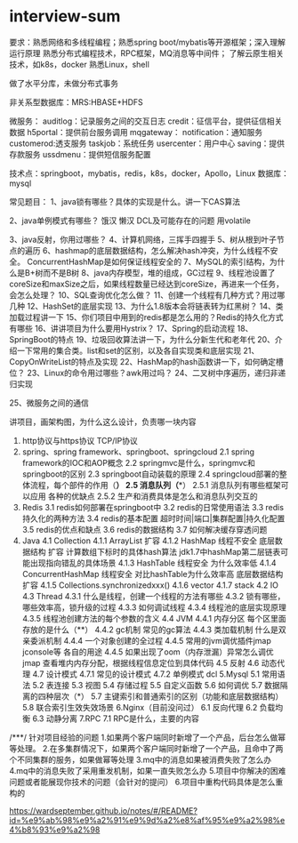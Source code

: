 # interview-sum


要求：熟悉网络和多线程编程；熟悉spring boot/mybatis等开源框架；深入理解运行原理
      熟悉分布式编程技术，RPC框架，MQ消息等中间件；
      了解云原生相关技术，如k8s，docker
      熟悉Linux，shell
      
      
做了水平分库，未做分布式事务
  
非关系型数据库：MRS:HBASE+HDFS



微服务：
auditlog：记录服务之间的交互日志
credit：征信平台，提供征信相关数据
h5portal：提供前台服务调用
mqgateway：
notification：通知服务
customerod:透支服务
taskjob：系统任务
usercenter：用户中心
saving：提供存款服务
ussdmenu：提供短信服务配置


技术点：springboot，mybatis，redis，k8s，docker，Apollo，Linux
数据库：mysql



常见题目：
1、java锁有哪些？具体的实现是什么。讲一下CAS算法


2、java单例模式有哪些？
    饿汉
    懒汉
        DCL及可能存在的问题
        用volatile
        
        
        
3、java反射，你用过哪些？
4、计算机网络，三挥手四握手
5、树从根到叶子节点的遍历
6、hashmap的底层数据结构，怎么解决hash冲突，为什么线程不安全。
    ConcurrentHashMap是如何保证线程安全的
7、MySQL的索引结构，为什么是B+树而不是B树
8、java内存模型，堆的组成，GC过程
9、线程池设置了coreSize和maxSize之后，如果线程数量已经达到coreSize，再进来一个任务，会怎么处理？
10、SQL查询优化怎么做？
11、创建一个线程有几种方式？用过哪几种
12、HashSet的底层实现
13、为什么1.8版本会将链表转为红黑树？
14、类加载过程讲一下
15、你们项目中用到的redis都是怎么用的？Redis的持久化方式有哪些
16、讲讲项目为什么要用Hystrix？
17、Spring的启动流程
18、SpringBoot的特点
19、垃圾回收算法讲一下，为什么分新生代和老年代
20、介绍一下常用的集合类。list和set的区别，以及各自实现类和底层实现
21、CopyOnWriteList的特点及实现
22、HashMap的hash函数讲一下，如何确定槽位？
23、Linux的命令用过哪些？awk用过吗？
24、二叉树中序遍历，递归非递归实现

25、微服务之间的通信


讲项目，画架构图，为什么这么设计，负责哪一块内容




1. http协议与https协议 TCP/IP协议
2. spring、spring framework、springboot、springcloud
  2.1 spring framework的IOC和AOP概念
  2.2 springmvc是什么，springmvc和springboot的区别
  2.3 springboot自动装载的原理
  2.4 springcloud部署的整体流程，每个部件的作用（**）
  2.5 消息队列（***）
    2.5.1 消息队列有哪些框架可以应用 各种的优缺点
    2.5.2 生产和消费具体是怎么和消息队列交互的
3. Redis
  3.1 redis如何部署在springboot中
  3.2 redis的日常使用语法
  3.3 redis持久化的两种方法
  3.4 redis的基本配置 超时时间|端口|集群配置|持久化配置
  3.5 redis的优点和缺点
  3.6 redis的数据结构
  3.7 如何解决缓存穿透问题
4. Java
  4.1 Collection
    4.1.1 ArrayList 扩容
    4.1.2 HashMap 线程不安全 底层数据结构 扩容 计算数组下标时的具体hash算法 jdk1.7中hashMap第二层链表可能出现指向错乱的具体场景
    4.1.3 HashTable 线程安全 为什么效率低 
    4.1.4 ConcurrentHashMap 线程安全 对比hashTable为什么效率高 底层数据结构 扩容
    4.1.5 Collections.synchronizedxxx()
    4.1.6 vector
    4.1.7 stack
  4.2 IO
  4.3 Thread
    4.3.1 什么是线程，创建一个线程的方法有哪些
    4.3.2 锁有哪些，哪些效率高，锁升级的过程
    4.3.3 如何调试线程
    4.3.4 线程池的底层实现原理
    4.3.5 线程池创建方法的每个参数的含义
  4.4 JVM
    4.4.1 内存分区 每个区里面存放的是什么（**）
    4.4.2 gc机制 常见的gc算法
    4.4.3 类加载机制 什么是双亲委派机制
    4.4.4 一个对象创建的全过程
    4.4.5 常用的jvm调优插件jmap jconsole等 各自的用途
    4.4.5 如果出现了oom（内存泄漏）异常怎么调优  jmap 查看堆内内存分配，根据线程信息定位到具体代码
  4.5 反射
  4.6 动态代理
  4.7 设计模式
    4.7.1 常见的设计模式
    4.7.2 单例模式 dcl
5.Mysql
  5.1 常用语法
  5.2 表连接
  5.3 视图
  5.4 存储过程
  5.5 自定义函数
  5.6 如何调优
  5.7 数据隔离的四种层次（*）
  5.7 主键索引和普通索引的区别（功能和底层数据结构）
  5.8 联合索引生效失效场景
6.Nginx（目前没问过）
  6.1 反向代理
  6.2 负载均衡
  6.3 动静分离
7.RPC
  7.1 RPC是什么，主要的内容
  
/***/
  针对项目经验的问题
  1.如果两个客户端同时新增了一个产品，后台怎么做幂等处理。
  2.在多集群情况下，如果两个客户端同时新增了一个产品，且命中了两个不同集群的服务，如果做幂等处理
  3.mq中的消息如果被消费失败了怎么办
  4.mq中的消息失败了采用重发机制，如果一直失败怎么办
  5.项目中你解决的困难问题或者能展现你技术的问题（会针对的提问）
  6.项目中重构代码具体是怎么重构的


https://wardseptember.github.io/notes/#/README?id=%e9%ab%98%e9%a2%91%e9%9d%a2%e8%af%95%e9%a2%98%e4%b8%93%e9%a2%98
